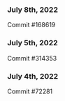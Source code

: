 ### July 8th, 2022

Commit #168619

### July 5th, 2022

Commit #314353


### July 4th, 2022

Commit #72281
